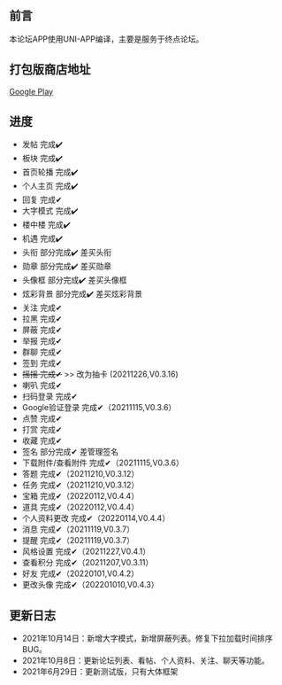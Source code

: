 ## 前言
本论坛APP使用UNI-APP编译，主要是服务于终点论坛。

## 打包版商店地址
[Google Play](https://play.google.com/store/apps/details?id=bbs.zdfx.net)

## 进度
 * 发帖 完成✔️
 * 板块 完成✔️
 * 首页轮播 完成✔️
 * 个人主页 完成✔️
 * 回复 完成✔
 * 大字模式 完成✔️
 * 楼中楼 完成✔️
 * 机遇 完成✔️
 * 头衔 部分完成✔️ 差买头衔
 * 勋章 部分完成✔️ 差买勋章
 * 头像框 部分完成✔️ 差买头像框
 * 炫彩背景 部分完成✔️ 差买炫彩背景
 * 关注 完成✔
 * 拉黑 完成✔
 * 屏蔽 完成✔
 * 举报 完成✔
 * 群聊 完成✔
 * 签到 完成✔
 * ~~摇摇 完成✔~~ >> 改为抽卡 (20211226,V0.3.16)
 * 喇叭 完成✔
 * 扫码登录 完成✔
 * Google验证登录 完成✔（20211115,V0.3.6）
 * 点赞 完成✔
 * 打赏 完成✔
 * 收藏 完成✔
 * 签名 部分完成✔ 差管理签名
 * 下载附件/查看附件 完成✔（20211115,V0.3.6）
 * 答题 完成✔（20211210,V0.3.12）
 * 任务 完成✔（20211210,V0.3.12）
 * 宝箱 完成✔（20220112,V0.4.4）
 * 道具 完成✔（20220112,V0.4.4）
 * 个人资料更改 完成✔（20220114,V0.4.4）
 * 消息 完成✔（20211119,V0.3.7）
 * 提醒 完成✔（20211119,V0.3.7）
 * 风格设置 完成✔（20211227,V0.4.1）
 * 查看积分 完成✔（20211207,V0.3.11）
 * 好友 完成✔（20220101,V0.4.2）
 * 更改头像 完成✔（202201010,V0.4.3）

## 更新日志

 * 2021年10月14日：新增大字模式，新增屏蔽列表。修复下拉加载时间排序BUG。
 * 2021年10月8日：更新论坛列表、看帖、个人资料、关注、聊天等功能。
 * 2021年6月29日：更新测试版，只有大体框架